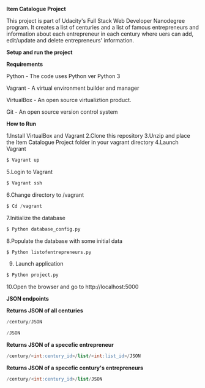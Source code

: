 **Item Catalogue Project**

This project is part of Udacity's Full Stack Web Developer Nanodegree program. It creates a list of centuries and a list of famous entrepreneurs and information about each entrepreneur in each century where uers can add, edit/update and delete entrepreneurs' information. 

**Setup and run the project**

**Requirements**

Python - The code uses Python ver Python 3

Vagrant - A virtual environment builder and manager

VirtualBox - An open source virtualiztion product.

Git - An open source version control system

**How to Run**

1.Install VirtualBox and Vagrant
2.Clone this repository
3.Unzip and place the Item Catalogue Project folder in your vagrant directory
4.Launch Vagrant
```sql
$ Vagrant up
```
5.Login to Vagrant
```sql
$ Vagrant ssh
```
6.Change directory to /vagrant
```sql
$ Cd /vagrant
```
7.Initialize the database
```sql
$ Python database_config.py
```
8.Populate the database with some initial data
```sql
$ Python listofentrepreneurs.py
```
9. Launch application
```sql
$ Python project.py
```
10.Open the browser and go to http://localhost:5000
 
**JSON endpoints**

**Returns JSON of all centuries**
```sql
/century/JSON
```
```sql
/JSON
```

**Returns JSON of a specefic entrepreneur**
```sql
/century/<int:century_id>/list/<int:list_id>/JSON
```
**Returns JSON of a specefic century's entrepreneurs**
```sql
/century/<int:century_id>/list/JSON
```

